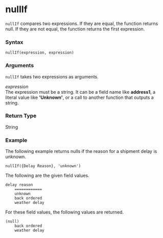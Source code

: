 # nullIf<a name="nullIf-function"></a>

`nullIf` compares two expressions\. If they are equal, the function returns null\. If they are not equal, the function returns the first expression\.

### Syntax<a name="nullIf-function-syntax"></a>

```
nullIf(expression, expression)
```

### Arguments<a name="nullIf-function-arguments"></a>

`nullIf` takes two expressions as arguments\. 

 *expression*   
The expression must be a string\. It can be a field name like **address1**, a literal value like **'Unknown'**, or a call to another function that outputs a string\. 

### Return Type<a name="nullIf-function-return-type"></a>

String

### Example<a name="nullIf-function-example"></a>

The following example returns nulls if the reason for a shipment delay is unknown\.

```
nullIf({Delay Reason}, 'unknown')
```

The following are the given field values\.

```
delay reason
    ============
    unknown         
    back ordered 
    weather delay
```

For these field values, the following values are returned\.

```
(null)
    back ordered 
    weather delay
```
